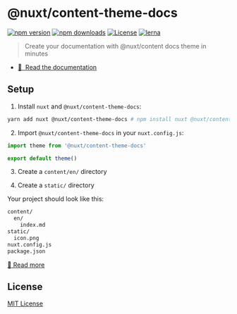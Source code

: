 # @nuxt/content-theme-docs

[![npm version][npm-version-src]][npm-version-href]
[![npm downloads][npm-downloads-src]][npm-downloads-href]
[![License][license-src]][license-href]
[![lerna][lerna-src]][lerna-href]

> Create your documentation with @nuxt/content docs theme in minutes

- [📖 &nbsp;Read the documentation](https://content.nuxtjs.org/themes/docs)

## Setup

1. Install `nuxt` and `@nuxt/content-theme-docs`:

```bash
yarn add nuxt @nuxt/content-theme-docs # npm install nuxt @nuxt/content-theme-docs
```

2. Import `@nuxt/content-theme-docs` in your `nuxt.config.js`:

```js
import theme from '@nuxt/content-theme-docs'

export default theme()
```

3. Create a `content/en/` directory

4. Create a `static/` directory

Your project should look like this:

```bash
content/
  en/
    index.md
static/
  icon.png
nuxt.config.js
package.json
```

[📖 Read more](https://content.nuxtjs.org/themes/docs)

## License

[MIT License](./LICENSE)

<!-- Badges -->
[npm-version-src]: https://img.shields.io/npm/v/@nuxt/content-theme-docs/latest.svg
[npm-version-href]: https://npmjs.com/package/@nuxt/content-theme-docs

[npm-downloads-src]: https://img.shields.io/npm/dt/@nuxt/content-theme-docs.svg
[npm-downloads-href]: https://npmjs.com/package/@nuxt/content-theme-docs

[license-src]: https://img.shields.io/npm/l/@nuxt/content.svg
[license-href]: https://npmjs.com/package/@nuxt/content

[lerna-src]: https://img.shields.io/badge/maintained%20with-lerna-cc00ff.svg
[lerna-href]: https://lerna.js.org/